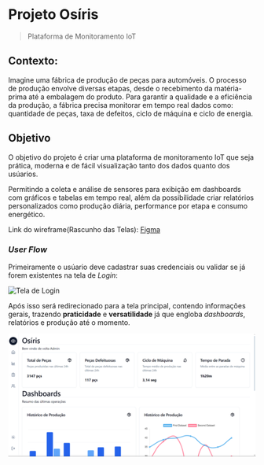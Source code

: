 # Projeto Osíris
>Plataforma de Monitoramento IoT

## **Contexto:**

Imagine uma fábrica de produção de peças para automóveis. O processo de produção envolve diversas etapas, desde o recebimento da matéria-prima até a embalagem do produto. Para garantir a qualidade e a eficiência da produção, a fábrica precisa monitorar em tempo real dados como: quantidade de peças, taxa de defeitos, ciclo de máquina e ciclo de energia.

## Objetivo
O objetivo do projeto é criar uma plataforma de monitoramento IoT que seja prática, moderna e de fácil visualização tanto dos dados quanto dos usúarios.

Permitindo a coleta e análise de sensores para exibição em dashboards com gráficos e tabelas em tempo real, além da possibilidade criar relatórios personalizados como produção diária, performance por etapa e consumo energético.

Link do wireframe(Rascunho das Telas):
[Figma](https://www.figma.com/design/LSUJj8BEQqXBSAxqPDd5dz/Projeto-ERP?node-id=0-1&node-type=CANVAS&t=zlKnjMNjIq8ROp7T-0)

### _User Flow_

Primeiramente o usúario deve cadastrar suas credenciais ou validar se já forem existentes na tela de *Login*:

![Tela de Login](./public/assets/login.gif)

Após isso será redirecionado para a tela principal, contendo informações gerais, trazendo **praticidade** e **versatilidade** já que engloba *dashboards*, relatórios e produção até o momento.

![Tela Principal](./public/assets/home.png)